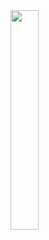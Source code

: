 <img src = "https://user-images.githubusercontent.com/103720259/218015583-92177a04-b5b8-4932-be90-fe6c8dcd415d.gif" width="30%" height="30%">

